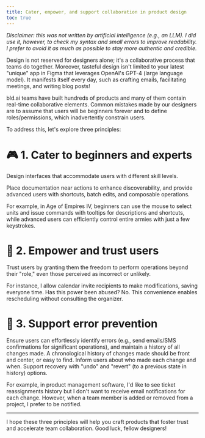 ```yaml
---
title: Cater, empower, and support collaboration in product design
toc: true
---
```


*Disclaimer: this was not written by artificial intelligence (e.g., an LLM). I did use it, however, to check my syntax and small errors to improve readability. I prefer to avoid it as much as possible to stay more authentic and credible.*

Design is not reserved for designers alone; it's a collaborative process that teams do together. Moreover, tasteful design isn't limited to your latest "unique" app in Figma that leverages OpenAI's GPT-4 (large language model). It manifests itself every day, such as crafting emails, facilitating meetings, and writing blog posts!

bld.ai teams have built hundreds of products and many of them contain real-time collaborative elements. Common mistakes made by our designers are to assume that users will be beginners forever and to define roles/permissions, which inadvertently constrain users.

To address this, let's explore three principles:

# 🎮 1. Cater to beginners and experts

Design interfaces that accommodate users with different skill levels.

Place documentation near actions to enhance discoverability, and provide advanced users with shortcuts, batch edits, and composable operations.

For example, in Age of Empires IV, beginners can use the mouse to select units and issue commands with tooltips for descriptions and shortcuts, while advanced users can efficiently control entire armies with just a few keystrokes.

# 🚀 2. Empower and trust users

Trust users by granting them the freedom to perform operations beyond their "role," even those perceived as incorrect or unlikely.

For instance, I allow calendar invite recipients to make modifications, saving everyone time. Has this power been abused? No. This convenience enables rescheduling without consulting the organizer.

# 🔧 3. Support error prevention

Ensure users can effortlessly identify errors (e.g., send emails/SMS confirmations for significant operations), and maintain a history of all changes made. A chronological history of changes made should be front and center, or easy to find. Inform users about who made each change and when. Support recovery with "undo" and "revert" (to a previous state in history) options.

For example, in product management software, I'd like to see ticket reassignments history but I don't want to receive email notifications for each change. However, when a team member is added or removed from a project, I prefer to be notified.

---

I hope these three principles will help you craft products that foster trust and accelerate team collaboration. Good luck, fellow designers!
